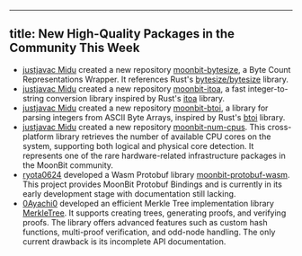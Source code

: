 
---
title: New High-Quality Packages in the Community This Week
---

- [justjavac Midu](https://github.com/justjavac) created a new repository [moonbit-bytesize](https://github.com/justjavac/moonbit-bytesize), a Byte Count Representations Wrapper. It references Rust's [bytesize/bytesize](https://github.com/bytesize-rs/bytesize) library.
- [justjavac Midu](https://github.com/justjavac) created a new repository [moonbit-itoa](https://github.com/justjavac/moonbit-itoa), a fast integer-to-string conversion library inspired by Rust's [itoa](https://github.com/dtolnay/itoa) library.
- [justjavac Midu](https://github.com/justjavac) created a new repository [moonbit-btoi](https://github.com/justjavac/moonbit-btoi), a library for parsing integers from ASCII Byte Arrays, inspired by Rust's [btoi](https://github.com/niklasf/rust-btoi) library.
- [justjavac Midu](https://github.com/justjavac) created a new repository [moonbit-num-cpus](https://github.com/justjavac/moonbit-num-cpus). This cross-platform library retrieves the number of available CPU cores on the system, supporting both logical and physical core detection. It represents one of the rare hardware-related infrastructure packages in the MoonBit community.
- [ryota0624](https://github.com/ryota0624) developed a Wasm Protobuf library [moonbit-protobuf-wasm](https://github.com/ryota0624/moonbit-protobuf-wasm). This project provides MoonBit Protobuf Bindings and is currently in its early development stage with documentation still lacking.
- [0Ayachi0](https://github.com/0Ayachi0) developed an efficient Merkle Tree implementation library [MerkleTree](https://github.com/0Ayachi0/MerkleTree). It supports creating trees, generating proofs, and verifying proofs. The library offers advanced features such as custom hash functions, multi-proof verification, and odd-node handling. The only current drawback is its incomplete API documentation.